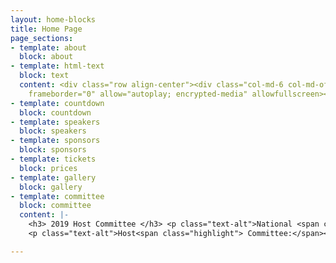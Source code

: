 ```yaml
---
layout: home-blocks
title: Home Page
page_sections:
- template: about
  block: about
- template: html-text
  block: text
  content: <div class="row align-center"><div class="col-md-6 col-md-offset-3"><div class="videowrapper"><iframe width="100%" src="https://www.youtube.com/embed/Em61LO9teOI"
    frameborder="0" allow="autoplay; encrypted-media" allowfullscreen></iframe></div></div></div>
- template: countdown
  block: countdown
- template: speakers
  block: speakers
- template: sponsors
  block: sponsors
- template: tickets
  block: prices
- template: gallery
  block: gallery
- template: committee
  block: committee
  content: |-
    <h3> 2019 Host Committee </h3> <p class="text-alt">National <span class="highlight">honorary</span> Co-Chairmen:</p> <ul class="list"> <li>Joe Gibbs, Pro Football Hall of Fame</li> <li>Steve Largent, Pro Football Hall of Fame</li> <li>Anthony Muñoz, Pro Football Hall of Fame</li> <li>Mike Singletary, Pro Football Hall of Fame</li> <li>Bart Starr, Pro Football Hall of Fame</li> </ul>
    <p class="text-alt">Host<span class="highlight"> Committee:</span></p> <ul class="list"> <li>Marc Belton, Principal, Wisefellows Consulting</li> <li>Matt Birk, NFL, 1998 – 2012</li> <li>Richard Davis, Executive Chairman, U.S. Bancorp and Minnesota Super Bowl Host Committee Chair</li> <li>Dennis &amp; Megan Doyle</li> <li>Tony Dungy, Super Bowl Champion Coach, Studio Analyst. "Football Night in America" &amp; "Thursday Night Football"</li> <li>Greg Coleman,Minnesota Vikings, 1978 - 1987</li> <li>Jeff Siemon, Minnesota Vikings, 1972 - 1982</li> <li>Kevin Warren, COO, Minnesota Vikings</li> <li>Clark Hunt, Owner, Kansas City Chiefs</li> <li>Dr. Donna Harris, President, Minnehaha Academy</li> <li>Brad Hewitt, CEO, Thrivent Financial</li> <li>Cindy Kent, President &amp; General Manager, 3M Infection Prevention Division</li> <li>Tom Lehman, Professional Golfer (PGA)</li> <li>Paul Molitor, Manager, Minnesota Twins</li> <li>Maya Moore, Minnesota Lynx</li> <li>Marilyn Carlson Nelson, Minnesota Super Bowl Host Committee Chair</li> <li>Chris Roberts, Executive Vice President &amp; COO Dairy Foods, Land O’Lakes, Inc.</li> <li>Rick Spielman, General Manager, Minnesota Vikings</li> <li>Melvin Tennant CEO, Meet Minneapolis</li> <li>Kevin Warren, COO, Minnesota Vikings</li> <li>Ben Utecht, NFL, 2004 – 2009</li> <li>Paul Walser, Walser Automotive</li> </ul>

---
```

